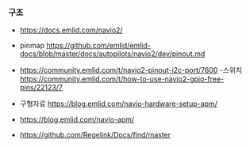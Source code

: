

### 구조
- https://docs.emlid.com/navio2/
- pinmap https://github.com/emlid/emlid-docs/blob/master/docs/autopilots/navio2/dev/pinout.md
- https://community.emlid.com/t/navio2-pinout-i2c-port/7600
-스위치 https://community.emlid.com/t/how-to-use-navio2-gpio-free-pins/22123/7

- 구형자료 https://blog.emlid.com/navio-hardware-setup-apm/
- https://blog.emlid.com/navio-apm/

- https://github.com/Regelink/Docs/find/master




